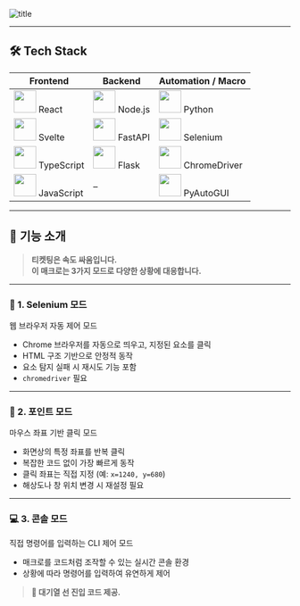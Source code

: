 ![title](https://media3.giphy.com/media/v1.Y2lkPTc5MGI3NjExZ2MxbWIya2k5d2poNWhjdjd0N3Vmbnh3OWpucHFlbzcwYmRjbHI2NiZlcD12MV9pbnRlcm5hbF9naWZfYnlfaWQmY3Q9Zw/WS6N5Ib1duM0dHIPRb/giphy.gif)   

---
 
## 🛠️ Tech Stack
| Frontend                                                                                                                  | Backend                                                                                                          | Automation / Macro                                                                                                  |
| ------------------------------------------------------------------------------------------------------------------------- | ---------------------------------------------------------------------------------------------------------------- | ------------------------------------------------------------------------------------------------------------------- |
| <img src="https://cdn.jsdelivr.net/gh/devicons/devicon/icons/react/react-original.svg" width="40" /> React                | <img src="https://cdn.jsdelivr.net/gh/devicons/devicon/icons/nodejs/nodejs-original.svg" width="40" /> Node.js   | <img src="https://cdn.jsdelivr.net/gh/devicons/devicon/icons/python/python-original.svg" width="40" /> Python       |
| <img src="https://cdn.jsdelivr.net/gh/devicons/devicon/icons/svelte/svelte-original.svg" width="40" /> Svelte             | <img src="https://cdn.jsdelivr.net/gh/devicons/devicon/icons/fastapi/fastapi-original.svg" width="40" /> FastAPI | <img src="https://cdn.jsdelivr.net/gh/devicons/devicon/icons/selenium/selenium-original.svg" width="40" /> Selenium |
| <img src="https://cdn.jsdelivr.net/gh/devicons/devicon/icons/typescript/typescript-original.svg" width="40" /> TypeScript | <img src="https://cdn.jsdelivr.net/gh/devicons/devicon/icons/flask/flask-original.svg" width="40" /> Flask       | <img src="https://cdn.jsdelivr.net/gh/devicons/devicon/icons/chrome/chrome-original.svg" width="40" /> ChromeDriver |
| <img src="https://cdn.jsdelivr.net/gh/devicons/devicon/icons/javascript/javascript-original.svg" width="40" /> JavaScript | –                                                                                                                | <img src="https://cdn.jsdelivr.net/gh/devicons/devicon/icons/opencv/opencv-original.svg" width="40" /> PyAutoGUI    |


---

## 🚀 기능 소개

>**티켓팅은 속도 싸움입니다. <br>
이 매크로는 3가지 모드로 다양한 상황에 대응합니다.**

---

### 🧭 1. Selenium 모드
웹 브라우저 자동 제어 모드
- Chrome 브라우저를 자동으로 띄우고, 지정된 요소를 클릭
- HTML 구조 기반으로 안정적 동작
- 요소 탐지 실패 시 재시도 기능 포함
- `chromedriver` 필요

---

### 🎯 2. 포인트 모드
마우스 좌표 기반 클릭 모드
- 화면상의 특정 좌표를 반복 클릭
- 복잡한 코드 없이 가장 빠르게 동작
- 클릭 좌표는 직접 지정 (예: `x=1240, y=680`)
- 해상도나 창 위치 변경 시 재설정 필요

---

### 💻 3. 콘솔 모드
직접 명령어를 입력하는 CLI 제어 모드
- 매크로를 코드처럼 조작할 수 있는 실시간 콘솔 환경
- 상황에 따라 명령어를 입력하여 유연하게 제어

>**🧠 대기열 선 진입 코드 제공.**

